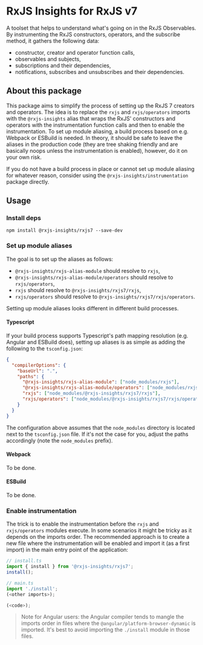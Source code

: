 # RxJS Insights for RxJS v7

A toolset that helps to understand what's going on in the RxJS Observables.
By instrumenting the RxJS constructors, operators, and the subscribe method, it gathers the following data:

* constructor, creator and operator function calls,
* observables and subjects,
* subscriptions and their dependencies,
* notifications, subscribes and unsubscribes and their dependencies.

## About this package

This package aims to simplify the process of setting up the RxJS 7 creators and operators.
The idea is to replace the `rxjs` and `rxjs/operators` imports with the `@rxjs-insights` alias that wraps the RxJS' constructors and operators with the instrumentation function calls and then to enable the instrumentation.
To set up module aliasing, a build process based on e.g. Webpack or ESBuild is needed.
In theory, it should be safe to leave the aliases in the production code (they are tree shaking friendly and are basically noops unless the instrumentation is enabled), however, do it on your own risk.

If you do not have a build process in place or cannot set up module aliasing for whatever reason, consider using the `@rxjs-insights/instrumentation` package directly.

## Usage

### Install deps

```
npm install @rxjs-insights/rxjs7 --save-dev
```

### Set up module aliases

The goal is to set up the aliases as follows:
* `@rxjs-insights/rxjs-alias-module` should resolve to `rxjs`,
* `@rxjs-insights/rxjs-alias-module/operators` should resolve to `rxjs/operators`,
* `rxjs` should resolve to `@rxjs-insights/rxjs7/rxjs`,
* `rxjs/operators` should resolve to `@rxjs-insights/rxjs7/rxjs/operators`.

Setting up module aliases looks different in different build processes.

#### Typescript

If your build process supports Typescript's path mapping resolution (e.g. Angular and ESBuild does), setting up aliases is as simple as adding the following to the `tsconfig.json`:

```json
{
  "compilerOptions": {
    "baseUrl": ".",
    "paths": {
      "@rxjs-insights/rxjs-alias-module": ["node_modules/rxjs"],
      "@rxjs-insights/rxjs-alias-module/operators": ["node_modules/rxjs/operators"],
      "rxjs": ["node_modules/@rxjs-insights/rxjs7/rxjs"],
      "rxjs/operators": ["node_modules/@rxjs-insights/rxjs7/rxjs/operators"]
    }
  }
}
```

The configuration above assumes that the `node_modules` directory is located next to the `tsconfig.json` file.
If it's not the case for you, adjust the paths accordingly (note the `node_modules` prefix).

#### Webpack

To be done.

#### ESBuild

To be done.

### Enable instrumentation

The trick is to enable the instrumentation before the `rxjs` and `rxjs/operators` modules execute.
In some scenarios it might be tricky as it depends on the imports order.
The recommended approach is to create a new file where the instrumentation will be enabled and import it (as a first import) in the main entry point of the application:

```ts
// install.ts
import { install } from '@rxjs-insights/rxjs7';
install();
```

```ts
// main.ts
import './install';
(<other imports>);

(<code>);
```

> Note for Angular users: the Angular compiler tends to mangle the imports order in files where the `@angular/platform-browser-dynamic` is imported.
> It's best to avoid importing the `./install` module in those files.

